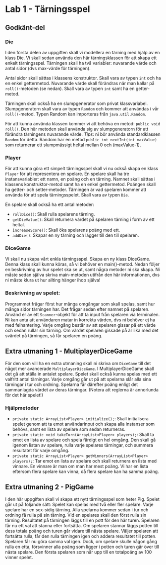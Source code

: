 # Lab 1 - Tärningsspel

## Godkänt-del

### Die
I den första delen av uppgiften skall vi modellera en tärning med hjälp av en klass Die. Vi skall sedan använda den här tärningsklassen för att skapa ett enkelt tärningsspel. 
Tärningen skall ha två variabler: nuvarande värde och antal sidor (dvs max-värde för tärningen). 

Antal sidor skall sättas i klassens konstruktor. Skall vara av typen <code>int</code> och ha en enkel gettermetod. Nuvarande värde skall förändras när man kallar på <code>roll()</code>-metoden (se nedan). Skall vara av typen <code>int</code> samt ha en getter-metod.

Tärningen skall också ha en slumpgenerator som privat klassvariabel. Slumpgeneratorn skall vara av typen <code>Random</code> och kommer att användas i vår <code>roll()</code>-metod. Typen Random kan importeras från <code>java.util.Random</code>.

För att kunna använda klassen kommer vi att behöva en metod: <code>public void roll()</code>. Den här metoden skall använda sig av slumpgeneratorn för att förändra tärningens nuvarande värde. <i>Tips</i>: ni bör använda standardklassen <code>Random</code> för detta. Random har en metod <code>public int nextInt(int maxValue)</code> som returnerar ett slumpmässigt heltal mellan 0 och (maxValue-1).
 
<h3> Player </h3>
För att kunna göra ett simpelt tärningsspel skall vi nu också skapa en klass <code>Player</code> för att representera en spelare. 
En spelare skall ha tre instansvariabler: ett namn, en poäng och en tärning. Namnet skall sättas i klassens konstruktor-metod samt ha en enkel gettermetod. Poängen skall ha getter- och setter-metoder. Tärningen är vad spelaren kommer att använda för att spela tärningsspelet. Skall vara av typen <code>Die</code>.

En spelare skall också ha ett antal metoder: 
<ul>
<li><code>rollDice()</code>: Skall rulla spelarens tärning.</li>

<li><code>getDieValue()</code>: Skall returnera värdet på spelaren tärning i form av ett heltal.</li>

<li><code>increaseScore()</code>: Skall öka spelarens poäng med ett. </li>

<li><code>addDie()</code>: Skapar en ny tärning och lägger till den till spelaren.</li>
</ul>


<h3> DiceGame </h3>
Vi skall nu skapa vårt enkla tärningsspel. Skapa en ny klass DiceGame. Denna klass skall kunna köras, så vi behöver en main()-metod. Nedan följer en beskrivning av hur spelet ska se ut, samt några metoder ni ska skapa. Ni måste sedan själva skriva main-metoden utifrån den här informationen, dvs ni måste klura ut hur allting hänger ihop själva!
<h3> Beskrivning av spelet: </h3>
Programmet frågar först hur många omgångar som skall spelas, samt hur många sidor tärningen har. Det frågar sedan efter namnet på spelaren. Använd er av ett <code>Scanner</code>-objekt för att ta input från spelaren via terminalen. Ni kan anta att användaren matar in korrekta värden, dvs ni behöver ej ha med felhantering. Varje omgång består av att spelaren gissar på ett värde och sedan rullar sin tärning. Om värdet spelaren gissade på är lika med det svärdet på tärningen, så får spelaren en poäng. 

<h2> Extra utmaning 1 - MultiplayerDiceGame </h2>
För den som vill ha en extra utmaning skall ni skriva om <code>DiceGame</code> till det något mer avancerade <code>MultiplayerDiceGame</code>. I MultiplayerDiceGame skall det gå att ställa in antalet spelare. Spelet skall också kunna spelas med ett valfritt antal tärningar. Varje omgång går ut på att spelarna slår alla sina tärningar i tur och ordning. Spelarna får därefter poäng enligt det sammanlagda värdet av deras tärningar. (Notera att reglerna är annorlunda för det här spelet!)

<h3> Hjälpmetoder </h3>
<ul>
<li><code>private static ArrayList&ltPlayer> initialize();</code>: Skall initialisera spelet genom att ta emot användarinput och skapa alla instanser som behövs, samt en lista av spelare som sedan returneras. </li>
<li><code>private static void takeTurn(ArrayList&ltPlayer> players);</code>: Skall ta emot en lista av spelare och spela färdigt en hel omgång. Den skall gå igenom listan av spelare, rulla varje spelares tärningar, och summera resultatet för varje omgång. </li>
<li><code>private static ArrayList&ltPlayer> getWinners(ArrayList&ltPlayer> players);</code>: Tar emot en lista av spelare och skall returnera en lista med vinnare. En vinnare är man om man har mest poäng. Vi har en lista eftersom flera spelare kan vinna, då flera spelare kan ha samma poäng. </li>
</ul>


<h2> Extra utmaning 2 - PigGame</h2>
I den här uppgiften skall vi skapa ett nytt tärningsspel som heter Pig. Spelet går ut på följande
sätt:
Spelet kan spelas med två eller fler spelare. Varje spelare har en sex-sidig tärning. Alla spelarna
kommer sedan i tur och ordning få rulla på sin tärning.
Vid en spelares skall den först rulla sin tärning. Resultatet på tärningen läggs till en pott för den
här turen. Spelaren får nu ett val att stanna eller fortsätta. Om spelaren stannar läggs potten till
dess totala poäng och turen går vidare till nästa spelare. Väljer spelaren att fortsätta rulla, får
den rulla tärningen igen och addera resultatet till potten. Spelaren får nu göra samma val igen.
Dock, om spelare skulle någon gång rulla en etta, försvinner alla poäng som ligger i potten och
turen går över till nästa spelare.
Den första spelaren som når upp till en totalpoäng av 100 vinner spelet.